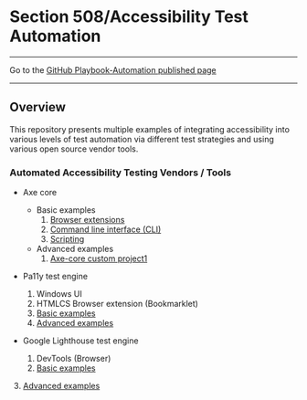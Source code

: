# Section 508/Accessibility Test Automation

<hr>

Go to the [GitHub Playbook-Automation published page](https://akingkci.github.io/Dev-Automation/)

<hr>

## Overview
This repository presents multiple examples of integrating accessibility into various levels of test automation via different test strategies and using various open source vendor tools.

### Automated Accessibility Testing Vendors / Tools

  * Axe core
    * Basic examples
        1. [Browser extensions](https://github.com/akingkci/Dev-Automation/tree/master/examples/examples/axe-core/axe-basic-browser-ext)
        2. [Command line interface (CLI)](https://github.com/akingkci/Dev-Automation/tree/master/examples/examples/axe-core/axe-basic-cli)
        3. [Scripting](https://github.com/akingkci/Dev-Automation/tree/master/examples/examples/axe-core/axe-basic-scripts)
    * Advanced examples
        1. [Axe-core custom project1](https://github.com/akingkci/Dev-Automation/tree/master/examples/examples/axe-core/axe-advanced-project1)
        

  * Pa11y test engine
    1. Windows UI
    2. HTMLCS Browser extension (Bookmarklet)
    3. [Basic examples](https://github.com/akingkci/Dev-Automation/tree/master/examples/pa11y/basic)
    4. [Advanced examples](https://github.com/akingkci/Dev-Automation/tree/master/examples/pa11y/advanced)
    
  * Google Lighthouse test engine
    1. DevTools (Browser)
    2. [Basic examples](https://github.com/akingkci/Dev-Automation/tree/master/examples/lighthouse/basic)
3. [Advanced examples](https://github.com/akingkci/Dev-Automation/tree/master/examples/lighthouse/advanced)
  
     

